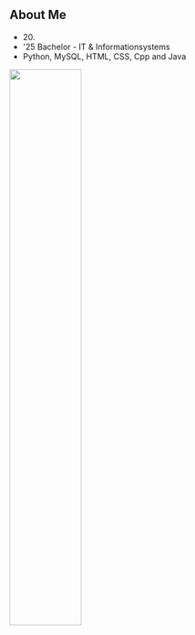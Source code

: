 ## About Me

- 20\.
- '25 Bachelor - IT & Informationsystems
- Python, MySQL, HTML, CSS, Cpp and Java

<img width="50%" src="https://github-readme-stats.vercel.app/api?username=enjoden&theme=midnight-purple&icon_color=fff&hide_border=true">
